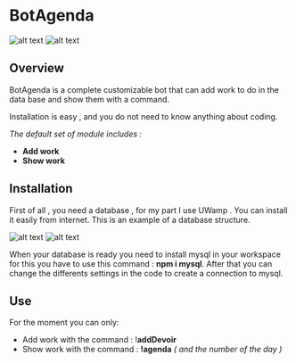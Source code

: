 # BotAgenda

![alt text](https://media.discordapp.net/attachments/853914523555725322/857343603121717298/unknown.png)
![alt text](https://cdn.discordapp.com/attachments/853914523555725322/857346730004971571/unknown.png)

## Overview 

BotAgenda is a complete customizable bot that can add  work to do in the data base and show them with a command.

Installation is easy , and you do not need to know anything about coding. 

*The default set of module includes :* 

- **Add work**
- **Show work**

## Installation

First of all , you need a database , for my part I use UWamp . You can install it easily from internet.
This is an example of a database structure.

![alt text](https://cdn.discordapp.com/attachments/853914523555725322/857354440343289906/unknown.png)
![alt text](https://cdn.discordapp.com/attachments/853914523555725322/857354559529680966/unknown.png)

When your database is ready you need to install mysql in your workspace for this you have to use this command : **npm i mysql**.
After that you can change the differents settings in the code to create a connection to mysql.

## Use 

For the moment you can only:
- Add work with the command : !**addDevoir**
- Show work with the command : **!agenda** *( and the number of the day )*
